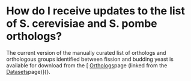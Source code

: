 # How do I receive updates to the list of S. cerevisiae and S. pombe orthologs?
<!-- pombase_categories: Datasets,Genome Statistics and Lists,Orthology -->

The current version of the manually curated list of orthologs and
orthologous groups identified between fission and budding yeast is
available for download from the [
[Orthologs](/downloads/manually-curated-orthologs)page (linked from the
[Datasets](/downloads/datasets)page)]{}.

